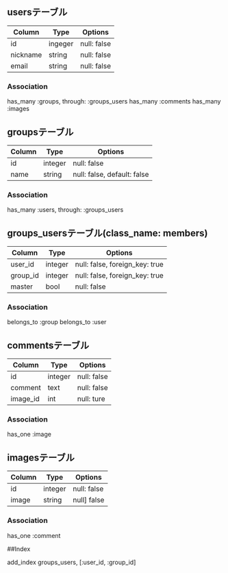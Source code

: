 ## usersテーブル
<!--
groupsと多対多の関係
TODO:
user削除時の挙動、投稿済みのコメント（イメージ）は残してnull時のデフォルトname表示が必要？
削除時のnull専用のuserを予め登録しておく？要調査だがひとまず保留、あとで修正対応かも。
 -->
|Column|Type|Options|
|------|----|-------|
|id|ingeger|null: false|
|nickname|string|null: false|
|email|string|null: false|

### Association
has_many :groups, through: :groups_users
has_many :comments
has_many :images

## groupsテーブル

|Column|Type|Options|
|------|----|-------|
|id|integer|null: false|
|name|string|null: false, default: false|

### Association
has_many :users, through: :groups_users

## groups_usersテーブル(class_name: members)

<!-- 
グループ編集件をどのように設定するか。
グループ作成userのmastar判定をtrueとし権限を与える
フォームから追加されたメンバーにはデフォルト設定のfalseを入れる
もし必要ないなら（全員mastarにするなどの場合）mastarカラムは後々削除
 -->

|Column|Type|Options|
|------|----|-------|
|user_id|integer|null: false, foreign_key: true|
|group_id|integer|null: false, foreign_key: true|
|master|bool|null: false|

### Association
belongs_to :group
belongs_to :user

## commentsテーブル
<!-- 
userを削除した時紐付けがどうなるのか。
通常表示するuser.nameをどうすれば良いか。
 -->

|Column|Type|Options|
|------|----|-------|
|id|integer|null: false|
|comment|text|null: false|
|image_id|int|null: ture|

### Association
has_one :image


## imagesテーブル

<!-- 
要gem
Avatar?もしくは記事が出てくるCarrierWaveを試してみる？
 -->

|Column|Type|Options|
|------|----|-------|
|id|integer|null: false|
|image|string|null] false|

### Association
has_one :comment

##Index
<!-- 
書込み頻度が低く（一度作成したグループの編集頻度は低いはず？）
呼び出しが多く、それぞれのカラムの値の種類が多い
 -->

add_index groups_users, [:user_id, :group_id]